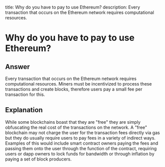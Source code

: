 title: Why do you have to pay to use Ethereum?
description: Every transaction that occurs on the Ethereum network requires computational resources.

# Why do you have to pay to use Ethereum?

## Answer

Every transaction that occurs on the Ethereum network requires computational resources. Miners must be incentivized to process these transactions and create blocks, therefore users pay a small fee per transaction for this.

## Explanation

While some blockchains boast that they are "free" they are simply obfuscating the real cost of the transactions on the network. A "free" blockchain may not charge the user for the transaction fees directly via gas but they do usually require users to pay fees in a variety of indirect ways. Examples of this would include smart contract owners paying the fees and passing them onto the user through the function of the contract, requiring users or dapp owners to lock funds for bandwidth or through inflation by paying a set of block producers.

